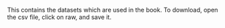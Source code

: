 This contains the datasets which are used in the book. 
To download, open the csv file, click on raw, and save it.

